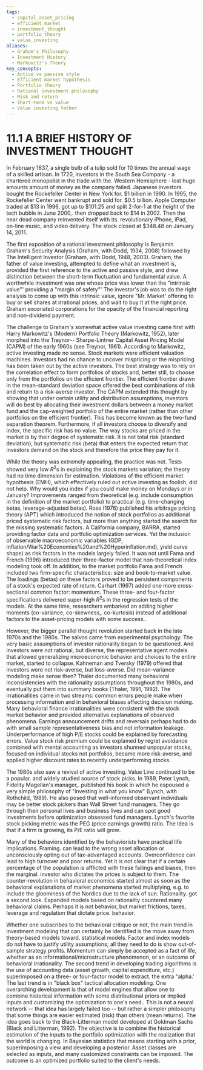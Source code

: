 ```yaml
---
tags:
  - capital_asset_pricing
  - efficient_market
  - investment_thought
  - portfolio_theory
  - value_investing
aliases:
  - Graham's Philosophy
  - Investment History
  - Markowitz's Theory
key_concepts:
  - Active vs passive style
  - Efficient market hypothesis
  - Portfolio theory
  - Rational investment philosophy
  - Risk and return
  - Short-term vs value
  - Value investing father
---
```


# 11.1 A BRIEF HISTORY OF INVESTMENT THOUGHT  

In February 1637, a single bulb of a tulip sold for 10 times the annual wage of a skilled artisan. In 1720, investors in the South Sea Company - a chartered monopolist in the trade with the. Western Hemisphere - lost huge amounts amount of money as the company failed. Japanese investors bought the Rockefeller Center in New York for. $\$1$ billion in 1990. In 1995, the Rockefeller Center went bankrupt and sold for. $\$0.5$ billion. Apple Computer traded at $\$13$ in 1996, got up to $\$101.25$ and split 2-for-1 at the height of the tech bubble in June 2000,. then dropped back to $\$14$ in 2002. Then the near dead company reinvented itself with its. revolutionary iPhone, iPad, on-line music, and video delivery. The stock closed at $\$348.48$ on January 14, 2011.  

The first exposition of a rational investment philosophy is Benjamin Graham's Security Analysis (Graham, with Dodd, 1934, 2008) followed by The Intelligent Investor (Graham, with Dodd, 1948, 2003). Graham, the father of value investing, attempted to define what an investment is, provided the first reference to the active and passive style, and drew distinction between the short-term fluctuation and fundamental value. A worthwhile investment was one whose price was lower than the "intrinsic value"' providing a "margin of safety"' The investor's job was to do the right analysis to come up with this intrinsic value, ignore "Mr. Market' offering to buy or sell shares at irrational prices, and wait to buy it at the right price. Graham excoriated corporations for the opacity of the financial reporting and non-dividend payment.  

The challenge to Graham's somewhat active value investing came first with Harry Markowitz's (Modern) Portfolio Theory (Markowitz, 1952), later morphed into the Treynor-- Sharpe-Lintner Capital Asset Pricing Model (CAPM) of the early 1960s (see Treynor, 1961). According to Markowitz, active investing made no sense. Stock markets were efficient valuation machines. Investors had no chance to uncover mispricing or the mispricing has been taken out by the active investors. The best strategy was to rely on the correlation effect to form portfolios of stocks and, better still, to choose only from the portfolios on the efficient frontier. The efficient frontier drawn in the mean-standard deviation space offered the best combinations of risk and return to a risk-averse investor. The CAPM extended this thought by showing that under certain utility and distribution assumptions, investors will do best by allocating their investment dollars between a money market fund and the cap-weighted portfolio of the entire market (rather than other portfolios on the efficient frontier). This has become known as the two-fund separation theorem. Furthermore, if all investors choose to diversify and index, the specific risk has no value. The way stocks are priced in the market is by their degree of systematic risk. It is not total risk (standard deviation), but systematic risk (beta) that enters the expected return that investors demand on the stock and therefore the price they pay for it.  

While the theory was extremely appealing, the practice was not. Tests showed very low $R^{2}\mathrm{s}$ in explaining the stock markets variation; the theory had no time dimension for estimation. Violations of the efficient market hypothesis (EMH), which effectively ruled out active investing as foolish, did not help. Why would you index if you could make money on Mondays or in January? Improvements ranged from theoretical (e.g. include consumption in the definition of the market portfolio) to practical (e.g. time-changing betas, leverage-adjusted betas). Ross (1976) published his arbitrage pricing theory (APT) which introduced the notion of stock portfolios as additional priced systematic risk factors, but more than anything started the search for the missing systematic factors. A California company, BARRA, started providing factor data and portfolio optimization services. Yet the inclusion of observable macroeconomic variables (GDP, inflation/War%20Economies%20and%20Hyperinflation.md), yield curve shape) as risk factors in the models largely failed. It was not until Fama and French (1996) introduced their three-factor model that non-theoretical index modeling took off. In addition, to the market portfolio Fama and French included two firm-specific characteristics: size and book-to-market value. The loadings (betas) on these factors proved to be persistent components of a stock's expected rate of return. Carhart (1997) added one more cross-sectional common factor: momentum. These three- and four-factor specifications delivered super-high $R^{2}\mathrm{s}$ in the regression tests of the models. At the same time, researchers embarked on adding higher moments (co-variance, co-skewness,. co-kurtosis) instead of additional factors to the asset-pricing models with some success..  

However, the bigger parallel thought revolution started back in the late 1970s and the 1980s. The salvos came from experimental psychology. The very basic assumptions of investor rationality began to be questioned. And investors were not rational, but diverse, the representative agent models that allowed generalizing microeconomic behavior and choices to the entire market, started to collapse. Kahneman and Tversky (1979) offered that investors were not risk-averse, but loss-averse. Did mean-variance modeling make sense then? Thaler documented many behavioral inconsistencies with the rationality assumptions throughout the 1980s, and eventually put them into summary books (Thaler, 1991, 1992). The irrationalities came in two streams: common errors people make when processing information and in behavioral biases affecting decision making. Many behavioral finance irrationalities were consistent with the stock market behavior and provided alternative explanations of observed phenomena. Earnings announcement drifts and reversals perhaps had to do with small sample representativeness bias and not information leakage. Underperformance of high P/E stocks could be explained by forecasting errors. Value stock risk premium could be explained by regret avoidance combined with mental accounting as investors shunned unpopular stocks, focused on individual stocks not portfolios, became more risk-averse, and applied higher discount rates to recently underperforming stocks.  

The 1980s also saw a revival of active investing. Value Line continued to be a popular. and widely studied source of stock picks. In 1989, Peter Lynch, Fidelity Magellan's manager,. published his book in which he espoused a very simple philosophy of "investing in what you know" (Lynch, with Rothchild, 1989). He also posed that well-informed observant individuals may be better stock pickers than Wall Street fund managers. They go through their personal lives and business lives and can spot good investments before optimization obsessed fund managers. Lynch's favorite stock picking metric was the PEG (price earnings growth) ratio. The idea is that if a firm is growing, its P/E ratio will grow..  

Many of the behaviors identified by the behaviorists have practical life implications. Framing. can lead to the wrong asset allocation or unconsciously opting out of tax-advantaged accounts. Overconfidence can lead to high turnover and poor returns. Yet it is not clear that if a certain percentage of the population is afflicted with these failings and biases, then the marginal. investor who dictates the prices is subject to them. The counter-revolution in behavioral economics started almost as soon as the behavioral explanations of market phenomena started multiplying, e.g. to include the gloominess of the Nordics due to the lack of sun. Rationality. got a second look. Expanded models based on rationality countered many behavioral claims. Perhaps it is not behavior, but market frictions, taxes, leverage and regulation that dictate price. behavior.  

Whether one subscribes to the behavioral critique or not, the main trend in investment modeling that can certainly be identified is the move away from theory-based models toward. statistical models. Factor and index models do not have to justify utility assumptions; all they need to do is show out-of-sample strategy profits. Momentum can simply be accepted as a fact of life, whether as an informational/microstructure phenomenon, or an outcome of behavioral irrationality. The second trend in developing trading algorithms is the use of accounting data (asset growth, capital expenditure, etc.) superimposed on a three- or four-factor model to extract. the extra "alpha.' The last trend is in "black box" tactical allocation modeling. One overarching development is that of model engines that allow one to combine historical information with some distributional priors or implied inputs and customizing the optimization to one's need.. This is not a neural network -- that idea has largely failed too -- but rather a simpler philosophy that some things are easier estimated (risk) than others (mean returns). The idea goes back to the Black-Litterman model developed at Goldman Sachs (Black and Litterman, 1992). The objective is to combine the historical estimation of the inputs to the portfolio optimization with the realization that the world is changing. In Bayesian statistics that means starting with a prior, superimposing a view and developing a posterior. Asset classes are selected as inputs, and many customized constraints can be imposed. The outcome is an optimized portfolio suited to the client's needs.
